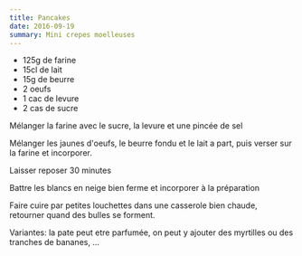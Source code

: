 ```yaml
---
title: Pancakes
date: 2016-09-19
summary: Mini crepes moelleuses
---
```


* 125g de farine
* 15cl de lait
* 15g de beurre
* 2 oeufs
* 1 cac de levure
* 2 cas de sucre

Mélanger la farine avec le sucre, la levure et une pincée de sel

Mélanger les jaunes d'oeufs, le beurre fondu et le lait a part, puis verser sur la farine et incorporer.

Laisser reposer 30 minutes

Battre les blancs en neige bien ferme et incorporer à la préparation

Faire cuire par petites louchettes dans une casserole bien chaude, retourner quand des bulles se forment.


Variantes: la pate peut etre parfumée, on peut y ajouter des myrtilles ou des tranches de bananes, ...

